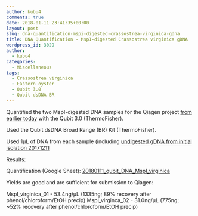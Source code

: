 ```yaml
---
author: kubu4
comments: true
date: 2018-01-11 23:41:35+00:00
layout: post
slug: dna-quantification-mspi-digested-crassostrea-virginica-gdna
title: DNA Quantification - MspI-digested Crassostrea virginica gDNA
wordpress_id: 3029
author:
  - kubu4
categories:
  - Miscellaneous
tags:
  - Crassostrea virginica
  - Eastern oyster
  - Qubit 3.0
  - Qubit dsDNA BR
---
```


Quantified the two MspI-digested DNA samples for the Qiagen project [from earlier today](https://robertslab.github.io/sams-notebook/2018-01-11-phenolchlorofo…-earlier-today.html) with the Qubit 3.0 (ThermoFisher).

Used the Qubit dsDNA Broad Range (BR) Kit (ThermoFisher).

Used 1μL of DNA from each sample (including [undigested gDNA from initial isolation 20171211](https://robertslab.github.io/sams-notebook/2017-12-11-dna-isolation-quantification-crassotrea-virginica-mantle-gdna.html)

Results:

Quantification (Google Sheet): [20180111_qubit_DNA_MspI_virginica](https://docs.google.com/spreadsheets/d/1SxPvPQLx2sXNSOSeT4bwEkqqSafSPaupKmy48OlJyow/edit?usp=sharing)

Yields are good and are sufficient for submission to Qiagen:

MspI_virginica_01 - 53.4ng/μL (1335ng; 89% recovery after phenol/chloroform/EtOH precip)
MspI_virginca_02 - 31.0ng/μL (775ng; ~52% recovery after phenol/chloroform/EtOH precip)
